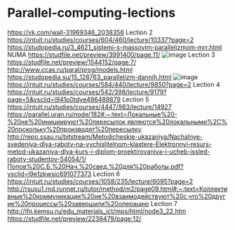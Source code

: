 # Parallel-computing-lections
https://vk.com/wall-31969346_2038356
Lection 2
https://intuit.ru/studies/courses/604/460/lecture/10337?page=2
https://studopedia.ru/3_4621_sistemi-s-massovim-parallelizmom-mrr.html
NUMA
https://studfile.net/preview/3991400/page:11/
![image](https://user-images.githubusercontent.com/70652745/192499679-19c52668-d7ce-4597-806d-d3fa0e5f78b2.png)
Lection 3
https://studfile.net/preview/1544152/page:7/
http://www.ccas.ru/paral/prog/models.html
https://studopedia.su/15_128763_parallelizm-dannih.html
![image](https://user-images.githubusercontent.com/70652745/192500082-7d14e49c-394c-438e-b599-c35883c06b93.png)
https://intuit.ru/studies/courses/584/440/lecture/9850?page=2
Lection 4
https://intuit.ru/studies/courses/542/398/lecture/9179?page=5&ysclid=l941p0tdye496489879
Lection 5
https://intuit.ru/studies/courses/4447/983/lecture/14927
https://parallel.uran.ru/node/182#:~:text=Локальные%20-%20не%20инициируют%20пересылок,являются%20локальными%2C%20поскольку%20производят%20пересылку
http://repo.ssau.ru/bitstream/Metodicheskie-ukazaniya/Nachalnye-svedeniya-dlya-raboty-na-vychislitelnom-klastere-Elektronnyi-resurs-metod-ukazaniya-dlya-kurs-i-diplom-proektirovaniya-i-ucheb-issled-raboty-studentov-54054/1/Попов%20С.Б.%20Нач.%20свед.%20для%20работы.pdf?ysclid=l9e1zkwsic691077373
Lection 6
https://intuit.ru/studies/courses/1058/235/lecture/6095?page=2
http://rsusu1.rnd.runnet.ru/tutor/method/m2/page09.html#:~:text=Коллективные%20коммуникации%20не%20взаимодействуют%20с,что%20другие%20процессы%20завершили%20операцию
Lection 7
http://ifn.kemsu.ru/edu_materials_ict/mps/html/node3_22.htm
https://studfile.net/preview/2238479/page:12/
